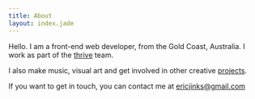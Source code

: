 ```yaml
---
title: About
layout: index.jade
---
```

Hello. I am a front-end web developer, from the Gold Coast, Australia. I work as part of the [thrive](http://thriveweb.com.au) team.

I also make music, visual art and get involved in other creative [projects](projects).

If you want to get in touch, you can contact me at [ericjinks@gmail.com](mailto:ericjinks@gmail.com)
